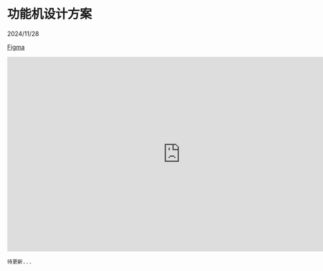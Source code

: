 # 功能机设计方案

2024/11/28



[Figma](https://www.figma.com/design/fPocPFuxzEYJz2gZ9O9J53/Phone)

<iframe style="border: 1px solid rgba(0, 0, 0, 0.1);" width="800" height="450" src="https://embed.figma.com/design/fPocPFuxzEYJz2gZ9O9J53/Phone?embed-host=share" allowfullscreen></iframe>

    待更新...